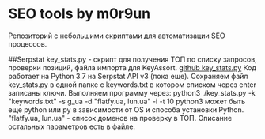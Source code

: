 # SEO tools by m0r9un

Репозиторий с небольшими скриптами для автоматизации SEO процессов.

##Serpstat
key_stats.py - скрипт для получения ТОП по списку запросов, проверки позиций, файла импорта для KeyAssort. [github key_stats.py](https://github.com/m0r9un/seo-tools/blob/main/serpstat/key_stats.py)
Код работает на Python 3.7 на Serpstat API v3 (пока еще).
Сохраняем файл key_stats.py в одной папке с keywords.txt в котором списком через enter записаны ключи.
Выполняем программу через: python3 ./key_stats.py -k "keywords.txt" -s g_ua -d "flatfy.ua, lun.ua" -i -t 10
python3 может быть еще python или py в зависимости от OS и способа установки Python.
"flatfy.ua, lun.ua" - список доменов на проверку в ТОП.
Описание остальных параметров есть в файле.
